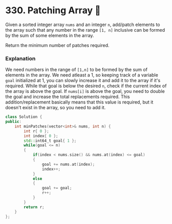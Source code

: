 # 330. Patching Array 🔴

Given a sorted integer array `nums` and an integer `n`, add/patch elements to the array such that any number in the range `[1, n]` inclusive can be formed by the sum of some elements in the array.

Return the minimum number of patches required.

### Explanation

We need numbers in the range of `[1,n]` to be formed by the sum of elements in the array. We need atleast a 1, so keeping track of a variable `goal` initialized at 1, you can slowly increase it and add it to the array if it's required. While that goal is below the desired `n`, check if the current index of the array is above the goal. If `nums[i]` is above the goal, you need to double the goal and increase the total replacements required. This addition/replacement basically means that this value is required, but it doesn't exist in the array, so you need to add it.

```cpp
class Solution {
public:
    int minPatches(vector<int>& nums, int n) {
        int r{ 0 };
        int index{ 0 };
        std::int64_t goal{ 1 };
        while(goal <= n)
        {
            if(index < nums.size() && nums.at(index) <= goal)
            {
                goal += nums.at(index);
                index++;
            }
            else
            {
                goal += goal;
                r++;
            }
        }
        return r;
    }
};
```